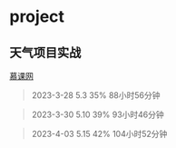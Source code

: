 # project
## 天气项目实战
[慕课网](https://coding.imooc.com/learn/list/546.html)

> 2023-3-28     5.3     35%     88小时56分钟

> 2023-3-30     5.10    39%     93小时46分钟

> 2023-4-03     5.15    42%     104小时52分钟